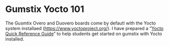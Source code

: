 # Gumstix Yocto 101

The Gusmtix Overo and Duovero boards come by defautl with the Yocto system installaed (https://www.yoctoproject.org/). I have prepared a ”[Yocto Quick Reference Guide](https://docs.google.com/document/d/1TbABqi4KHAE674gUkDSgM7bA1ZVFMc1fjFgu1kjtkyY/edit?usp=sharing)” to help students get started on gumstix with Yocto installed.

